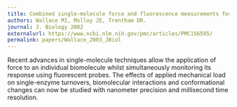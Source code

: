```yaml
---
title: Combined single-molecule force and fluorescence measurements for biology.
authors: Wallace MI, Molloy JE, Trentham DR.
journal: J. Biology 2002 
externalurl: https://www.ncbi.nlm.nih.gov/pmc/articles/PMC156595/
permalink: papers/Wallace_2003_JBiol
---
```

Recent advances in single-molecule techniques allow the application of force to an individual biomolecule whilst simultaneously monitoring its response using fluorescent probes. The effects of applied mechanical load on single-enzyme turnovers, biomolecular interactions and conformational changes can now be studied with nanometer precision and millisecond time resolution.